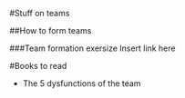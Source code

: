 #Stuff on teams

##How to form teams

###Team formation exersize
Insert link here

#Books to read
* The 5 dysfunctions of the team